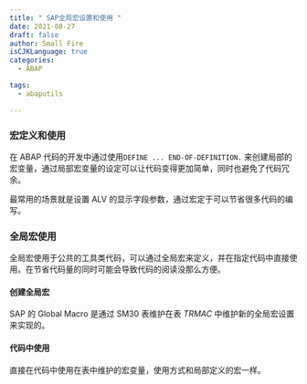 ```yaml
---
title: " SAP全局宏设置和使用 "
date: 2021-08-27
draft: false
author: Small Fire
isCJKLanguage: true
categories: 
  - ABAP

tags: 
  - abaputils

---
```


### 宏定义和使用

在 ABAP 代码的开发中通过使用`DEFINE ... END-OF-DEFINITION.` 来创建局部的宏变量，通过局部宏变量的设定可以让代码变得更加简单，同时也避免了代码冗余。

最常用的场景就是设置 ALV 的显示字段参数，通过宏定于可以节省很多代码的编写。

### 全局宏使用

全局宏使用于公共的工具类代码，可以通过全局宏来定义，并在指定代码中直接使用。在节省代码量的同时可能会导致代码的阅读没那么方便。

#### 创建全局宏

SAP 的 Global Macro 是通过 SM30 表维护在表 *TRMAC* 中维护新的全局宏设置来实现的。

#### 代码中使用

直接在代码中使用在表中维护的宏变量，使用方式和局部定义的宏一样。

